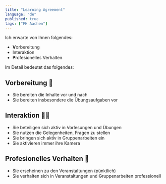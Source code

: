```yaml
---
title: "Learning Agreement"
language: "de"
published: true
tags: ["FH Aachen"]
---
```


Ich erwarte von Ihnen folgendes:

- **V**orbereitung
- **I**nteraktion
- **P**rofesionelles Verhalten

Im Detail bedeutet das folgendes:

## **V**orbereitung 👟

- Sie bereiten die Inhalte vor und nach
- Sie bereiten insbesondere die Übungsaufgaben vor

## **I**nteraktion 🙋‍♀️

- Sie beteiligen sich aktiv in Vorlesungen und Übungen
- Sie nutzen die Gelegenheiten, Fragen zu stellen
- Sie bringen sich aktiv in Gruppenarbeiten ein
- Sie aktivieren immer ihre Kamera

## **P**rofesionelles Verhalten 💼

- Sie erscheinen zu den Veranstaltungen (pünktlich)
- Sie verhalten sich in Veranstaltungen und Gruppenarbeiten professionell
